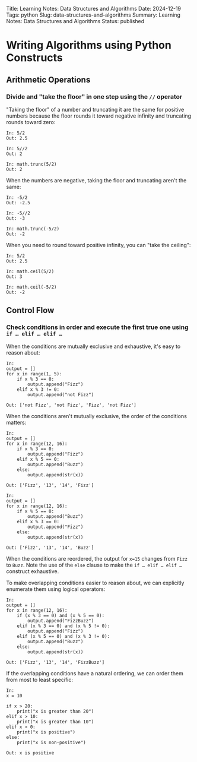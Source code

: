 Title: Learning Notes: Data Structures and Algorithms
Date: 2024-12-19
Tags: python
Slug: data-structures-and-algorithms
Summary: Learning Notes: Data Structures and Algorithms
Status: published

# Writing Algorithms using Python Constructs

## Arithmetic Operations 

### Divide and "take the floor" in one step using the `//` operator

"Taking the floor" of a number and truncating it are the same for positive numbers 
because  the floor rounds it toward negative infinity and truncating rounds toward zero:


```
In: 5/2
Out: 2.5

In: 5//2
Out: 2

In: math.trunc(5/2)
Out: 2

```

When the numbers are negative, taking the  floor and truncating aren't the same:

```
In: -5/2
Out: -2.5

In: -5//2
Out: -3

In: math.trunc(-5/2)
Out: -2

```

When you need to round toward  positive infinity, you can "take the ceiling":

```
In: 5/2
Out: 2.5

In: math.ceil(5/2)
Out: 3

In: math.ceil(-5/2)
Out: -2

```


<!-- ## Calculate remainders using the `%` operator 

## Calculate powers using the `**` operator -->


## Control Flow

### Check conditions in order and execute the first true one using `if … elif … elif …`

When the conditions are mutually exclusive and exhaustive, it's easy to reason about:

```{python}
In:
output = [] 
for x in range(1, 5):
    if x % 3 == 0:
        output.append("Fizz")
    elif x % 3 != 0:
        output.append("not Fizz")

Out: ['not Fizz', 'not Fizz', 'Fizz', 'not Fizz']

```

When the conditions aren't mutually exclusive, the order of the conditions matters:

```{python}
In:
output = [] 
for x in range(12, 16):
    if x % 3 == 0:
        output.append("Fizz")
    elif x % 5 == 0:
        output.append("Buzz")
    else:
        output.append(str(x))

Out: ['Fizz', '13', '14', 'Fizz']
```


```{python}
In:
output = [] 
for x in range(12, 16):
    if x % 5 == 0:
        output.append("Buzz")
    elif x % 3 == 0:
        output.append("Fizz")
    else:
        output.append(str(x))

Out: ['Fizz', '13', '14', 'Buzz']
```

When the conditions are reordered, the output for `x=15` changes from `Fizz` to `Buzz`. Note the use of the
`else` clause to make the `if … elif … elif …` construct exhaustive. 


To make overlapping conditions easier to reason about, we can explicitly enumerate them using logical operators:

```{python}
In:
output = [] 
for x in range(12, 16):
    if (x % 3 == 0) and (x % 5 == 0):
        output.append("FizzBuzz")
    elif (x % 3 == 0) and (x % 5 != 0):
        output.append("Fizz")
    elif (x % 5 == 0) and (x % 3 != 0):
        output.append("Buzz")
    else:
        output.append(str(x))

Out: ['Fizz', '13', '14', 'FizzBuzz']
```

If the overlapping conditions have a natural ordering, we can order them from most to least specific:

```{python}
In:
x = 10

if x > 20:
    print("x is greater than 20")
elif x > 10:
    print("x is greater than 10")
elif x > 0: 
    print("x is positive")
else:
    print("x is non-positive")

Out: x is positive
```

<!--
For cases where you need to choose from a very large number of possibilities, 
you can create a dictionary mapping case values to functions to call. For example:

### The while loop condition can be a  string or list value or any sequence
The conditions used in while and if statements can contain any operators, not just comparisons.

### Python’s for statement iterates over the items of any sequence (a list or a string)
Giving the user the ability to define both the iteration step and halting condition (as C), 

### Index variables for iterating through a list or two lists  can be written as an enumerate or  zip respectively 

### A break statement in a for or while loop can be paired with an else clause

-->

<!-- ## Data Structures -->


<!-- ### The variable length array high level data types  include the list 

which can be used as a stack or queue using append, pop and insert
CPython’s lists are really variable-length arrays, not Lisp-style linked lists. 
When items are appended or inserted, the array of references is resized.
Lists are mutable, and their elements are usually homogeneous and are accessed by iterating over the list.
While appends and pops from the end of list are fast, doing inserts or pops from 
the beginning of a list is  slow (because all of the other elements have to be shifted by one).
If we have a mutable object (list, dict, set, etc.), we can use some specific operations to mutate it and all the variables that refer to it will see the change.

### Indexing a sequence from the last index seq[len(seq)-n] can be written as  seq[-n]
S[:-1] is all of the string except for its last character, which is useful for removing the trailing newline from a string.


Defining a singly linked linked list using Python classes 

Python class definition for a singly linked list *node*


# Definition for singly-linked list *node*
# class ListNode:
#     def __init__(self, val=0, next=None -> ListNode): # self.next type should be ListNode
#         self.val = val
#         self.next = next

Create linked nodes and chain them together 

# Create individual nodes
node1 = ListNode(1)
node2 = ListNode(2)
node3 = ListNode(3)

# Link the nodes
node1.next = node2
node2.next = node3

# node1 -> node2 -> node3

Time to execute various operations for this implementation 
Access value  at index iterate vs  array list  access in constant time -->



<!-- ### High level data types include the set data type can be used for membership testing and eliminating duplicate entries
. The use of sorted() in combination with set() over a sequence is an idiomatic way to loop over unique elements of the sequence in sorted order.
Python can search for items in a set or dictionary by attempting to directly accessing them without iterations,

###High level data types include the default dict which do not return an error to extract a value using a non-existent key
CPython’s dictionaries are implemented as resizable hash tables.
While looping through dict , keys and values can be retrieved same time using items


### High level data type include the matrix data type provided by NumPy for multidimensional arrays
Replicating a list with * doesn’t create copies, it only creates references to the existing objects.

### High level data types includes collections.Count for bags or multisets in other languages
Counter objects have a dictionary interface except that they return a zero count for missing items
A Counter is a dict subclass for counting hashable objects. It is a collection where elements are stored as dictionary keys and their counts are stored as dictionary values. -->

